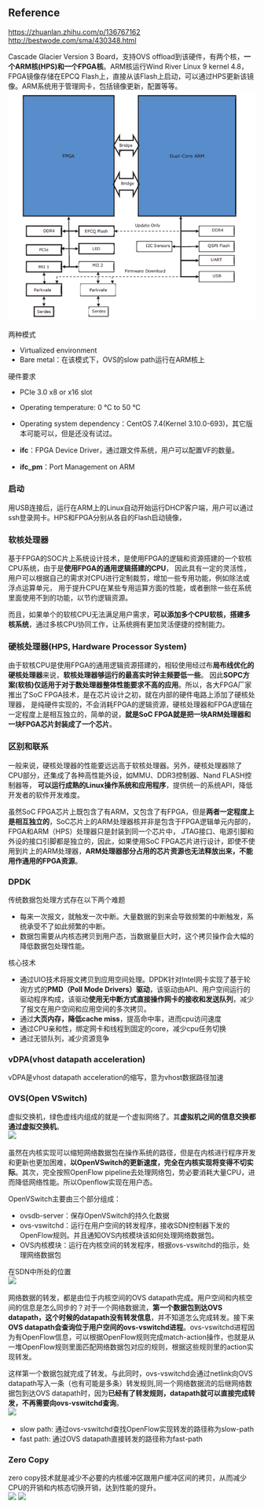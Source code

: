 ## Reference
https://zhuanlan.zhihu.com/p/136767162 </br>
http://bestwode.com/sma/430348.html

Cascade Glacier Version 3 Board，支持OVS offload到该硬件，有两个核，**一个ARM核(HPS)和一个FPGA核**。ARM核运行Wind River Linux 9 kernel 4.8，FPGA镜像存储在EPCQ Flash上，直接从该Flash上启动，可以通过HPS更新该镜像。ARM系统用于管理网卡，包括镜像更新，配置等等。
![](https://github.com/CJTSAJ/BareMetal/blob/master/picture/%E6%99%BA%E8%83%BD%E7%BD%91%E5%8D%A1.png)

两种模式
- Virtualized environment
- Bare metal：在该模式下，OVS的slow path运行在ARM核上

硬件要求
- PCIe 3.0 x8 or x16 slot
- Operating temperature: 0 °C to 50 °C
- Operating system dependency：CentOS 7.4(Kernel 3.10.0-693)，其它版本可能可以，但是还没有试过。

- **ifc**：FPGA Device Driver，通过跟文件系统，用户可以配置VF的数量。
- **ifc_pm**：Port Management on ARM

### 启动
用USB连接后，运行在ARM上的Linux自动开始运行DHCP客户端，用户可以通过ssh登录网卡。HPS和FPGA分别从各自的Flash启动镜像，

### 软核处理器
基于FPGA的SOC片上系统设计技术，是使用FPGA的逻辑和资源搭建的一个软核CPU系统，由于是**使用FPGA的通用逻辑搭建的CPU**，
因此具有一定的灵活性，用户可以根据自己的需求对CPU进行定制裁剪，增加一些专用功能，例如除法或浮点运算单元，
用于提升CPU在某些专用运算方面的性能，或者删除一些在系统里面使用不到的功能，以节约逻辑资源。

而且，如果单个的软核CPU无法满足用户需求，**可以添加多个CPU软核，搭建多核系统**，通过多核CPU协同工作，让系统拥有更加灵活便捷的控制能力。

### 硬核处理器(HPS, Hardware Processor System)
由于软核CPU是使用FPGA的通用逻辑资源搭建的，相较使用经过布**局布线优化的硬核处理器**来说，**软核处理器够运行的最高实时钟主频要低一些**。
因此**SOPC方案(软核)仅适用于对于数处理器整体性能要求不高的应用**。所以，各大FPGA厂家推出了SoC FPGA技术，是在芯片设计之初，就在内部的硬件电路上添加了硬核处理器，
是纯硬件实现的，不会消耗FPGA的逻辑资源，硬核处理器和FPGA逻辑在一定程度上是相互独立的，简单的说，**就是SoC FPGA就是把一块ARM处理器和一块FPGA芯片封装成了一个芯片**。


### 区别和联系
一般来说，硬核处理器的性能要远远高于软核处理器。另外，硬核处理器除了CPU部分，还集成了各种高性能外设，如MMU、DDR3控制器、Nand FLASH控制器等，
**可以运行成熟的Linux操作系统和应用程序**，提供统一的系统API，降低开发者的软件开发难度。

虽然SoC FPGA芯片上既包含了有ARM，又包含了有FPGA，但是**两者一定程度上是相互独立的**，SoC芯片上的ARM处理器核并非是包含于FPGA逻辑单元内部的，FPGA和ARM（HPS）处理器只是封装到同一个芯片中，
JTAG接口、电源引脚和外设的接口引脚都是独立的，因此，如果使用SoC FPGA芯片进行设计，即使不使用到片上的ARM处理器，**ARM处理器部分占用的芯片资源也无法释放出来，不能用作通用的FPGA资源**。

### DPDK
传统数据包处理方式存在以下两个难题
- 每来一次报文，就触发一次中断。大量数据的到来会导致频繁的中断触发，系统承受不了如此频繁的中断。
- 数据包需要从内核态拷贝到用户态，当数据量巨大时，这个拷贝操作会大幅的降低数据包处理性能。

核心技术
- 通过UIO技术将报文拷贝到应用空间处理。DPDK针对Intel网卡实现了基于轮询方式的**PMD（Poll Mode Drivers）驱动**，该驱动由API、用户空间运行的驱动程序构成，该驱动**使用无中断方式直接操作网卡的接收和发送队列**，减少了报文在用户空间和应用空间的多次拷贝。
- 通过**大页内存，降低cache miss**，提高命中率，进而cpu访问速度
- 通过CPU亲和性，绑定网卡和线程到固定的core，减少cpu任务切换
- 通过无锁队列，减少资源竞争

### vDPA(vhost datapath acceleration)
vDPA是vhost datapath acceleration的缩写，意为vhost数据路径加速

### OVS(Open VSwitch)
虚拟交换机，绿色虚线内组成的就是一个虚拟网络了。其**虚拟机之间的信息交换都通过虚拟交换机**。</br>
![](https://img-blog.csdn.net/20140917210046025)

虽然在内核实现可以缩短网络数据包在操作系统的路径，但是在内核进行程序开发和更新也更加困难，**以OpenVSwitch的更新速度，完全在内核实现将变得不切实际**。其次，完全按照OpenFlow pipeline去处理网络包，势必要消耗大量CPU，进而降低网络性能。所以Openflow实现在用户态。

OpenVSwitch主要由三个部分组成：
- ovsdb-server：保存OpenVSwitch的持久化数据
- ovs-vswitchd：运行在用户空间的转发程序，接收SDN控制器下发的OpenFlow规则。并且通知OVS内核模块该如何处理网络数据包。
- OVS内核模块：运行在内核空间的转发程序，根据ovs-vswitchd的指示，处理网络数据包

在SDN中所处的位置 </br>
![](http://image-store1.oss-cn-hangzhou.aliyuncs.com/18-9-28/40575247.jpg)

网络数据的转发，都是由位于内核空间的OVS datapath完成。用户空间和内核空间的信息是怎么同步的？对于一个网络数据流，**第一个数据包到达OVS datapath，这个时候的datapath没有转发信息**，并不知道怎么完成转发。接下来**OVS datapath会查询位于用户空间的ovs-vswitchd进程**。ovs-vswitchd进程因为有OpenFlow信息，可以根据OpenFlow规则完成match-action操作，也就是从一堆OpenFlow规则里面匹配网络数据包对应的规则，根据这些规则里的action实现转发。

这样第一个数据包就完成了转发。与此同时，ovs-vswitchd会通过netlink向OVS datapath写入一条（也有可能是多条）转发规则,同一个网络数据流的后继网络数据包到达OVS datapath时，因为**已经有了转发规则，datapath就可以直接完成转发，不再需要向ovs-vswitchd查询**。</br>
![](https://pic1.zhimg.com/80/v2-41387cfa250047521687a2536f5ef2d8_hd.jpg)

- slow path: 通过ovs-vswitchd查找OpenFlow实现转发的路径称为slow-path
- fast path: 通过OVS datapath直接转发的路径称为fast-path

### Zero Copy
zero copy技术就是减少不必要的内核缓冲区跟用户缓冲区间的拷贝，从而减少CPU的开销和内核态切换开销，达到性能的提升。</br>
![](https://upload-images.jianshu.io/upload_images/207235-0c63dbf565386423.PNG?imageMogr2/auto-orient/strip|imageView2/2/w/512/format/webp)
![](https://upload-images.jianshu.io/upload_images/207235-bc756e05a212b2ef.PNG?imageMogr2/auto-orient/strip|imageView2/2/w/429/format/webp)
